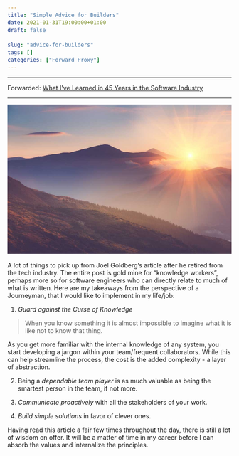```yaml
---
title: "Simple Advice for Builders"
date: 2021-01-31T19:00:00+01:00
draft: false

slug: "advice-for-builders"
tags: []
categories: ["Forward Proxy"]
---
```


---
Forwarded: [What I’ve Learned in 45 Years in the Software Industry](https://www.bti360.com/what-ive-learned-in-45-years-in-the-software-industry/)

---

![Dawn of a Day](cover.jpg 'A dawn breaking over mountains')

A lot of things to pick up from Joel Goldberg’s article after he retired from the tech industry. The entire post is gold mine for “knowledge workers”, perhaps more so for software engineers who can directly relate to much of what is written. Here are my takeaways from the perspective of a Journeyman, that I would like to implement in my life/job:

1. *Guard against the Curse of Knowledge*

  > When you know something it is almost impossible to imagine what it is like not to know that thing.

  As you get more familiar with the internal knowledge of any system, you start developing a jargon within your team/frequent collaborators. While this can help streamline the process, the cost is the added complexity - a layer of abstraction.

2. Being a *dependable team player* is as much valuable as being the smartest person in the team, if not more.

3. *Communicate proactively* with all the stakeholders of your work.

4. *Build simple solutions* in favor of clever ones.

Having read this article a fair few times throughout the day, there is still a lot of wisdom on offer. It will be a matter of time in my career before I can absorb the values and internalize the principles.
